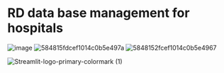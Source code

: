 # RD data base management for hospitals

![image](https://user-images.githubusercontent.com/57074947/208330657-c7aff8a6-e9c7-4ff5-9f87-ad539e96495b.png)
![584815fdcef1014c0b5e497a](https://user-images.githubusercontent.com/57074947/209252853-3efff078-7f11-4950-9f3d-470450bbafa5.png)
![5848152fcef1014c0b5e4967](https://user-images.githubusercontent.com/57074947/209252874-55d5eb70-89fc-4fa5-9d8c-574df160dded.png)

![Streamlit-logo-primary-colormark (1)](https://user-images.githubusercontent.com/57074947/209252918-8891717b-f656-4587-b03d-04c9b6a09cef.png)
